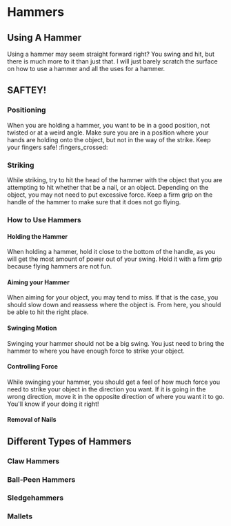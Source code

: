# Hammers
## Using A Hammer
Using a hammer may seem straight forward right? You swing and hit, but there is much more to it than just that. I will just barely scratch the surface on how to use a hammer and all the uses for a hammer. 
## SAFTEY!
### Positioning 
When you are holding a hammer, you want to be in a good position, not twisted or at a weird angle. Make sure you are in a position where your hands are holding onto the object, but not in the way of the strike. Keep your fingers safe! :fingers_crossed:  
### Striking 
While striking, try to hit the head of the hammer with the object that you are attempting to hit whether that be a nail, or an object. Depending on the object, you may not need to put excessive force. Keep a firm grip on the handle of the hammer to make sure that it does not go flying. 
### How to Use Hammers
#### Holding the Hammer
When holding a hammer, hold it close to the bottom of the handle, as you will get the most amount of power out of your swing. Hold it with a firm grip because flying hammers are not fun.
#### Aiming your Hammer
When aiming for your object, you may tend to miss. If that is the case, you should slow down and reassess where the object is. From here, you should be able to hit the right place. 
#### Swinging Motion
Swinging your hammer should not be a big swing. You just need to bring the hammer to where you have enough force to strike your object. 
#### Controlling Force
While swinging your hammer, you should get a feel of how much force you need to strike your object in the direction you want. If it is going in the wrong direction, move it in the opposite direction of where you want it to go. You'll know if your doing it right!
#### Removal of Nails
## Different Types of Hammers
### Claw Hammers
### Ball-Peen Hammers
### Sledgehammers
### Mallets 